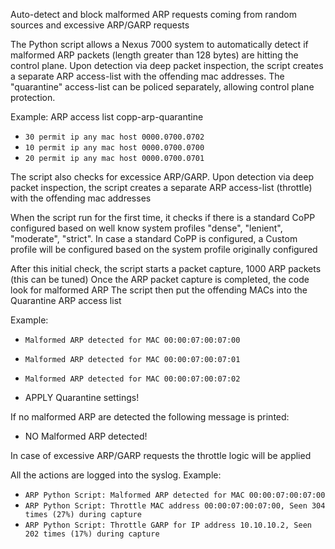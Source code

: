 Auto-detect and block malformed ARP requests coming from random sources and excessive ARP/GARP requests

The Python script allows a Nexus 7000 system to automatically detect if malformed ARP packets (length greater than 128 bytes) are hitting the control plane.
Upon detection via deep packet inspection, the script creates a separate ARP access-list with the offending mac addresses. The "quarantine" access-list can be policed separately, allowing control plane protection.

Example:
ARP access list copp-arp-quarantine

* `30 permit ip any mac host 0000.0700.0702`
* `10 permit ip any mac host 0000.0700.0700`
* `20 permit ip any mac host 0000.0700.0701`

The script also checks for excessice ARP/GARP. Upon detection via deep packet inspection, the script creates a separate ARP access-list (throttle) with the offending mac addresses

When the script run for the first time, it checks if there is a standard CoPP configured based on well know system profiles "dense", "lenient", "moderate", "strict".
In case a standard CoPP is configured, a Custom profile will be configured based on the system profile originally configured

After this initial check, the script starts a packet capture, 1000 ARP packets (this can be tuned)
Once the ARP packet capture is completed, the code look for malformed ARP
The script then put the offending MACs into the Quarantine ARP access list

Example:
* `Malformed ARP detected for MAC 00:00:07:00:07:00`
* `Malformed ARP detected for MAC 00:00:07:00:07:01`
* `Malformed ARP detected for MAC 00:00:07:00:07:02`

* APPLY Quarantine settings!

If no malformed ARP are detected the following message is printed:

* NO Malformed ARP detected!

In case of excessive ARP/GARP requests the throttle logic will be applied

All the actions are logged into the syslog. Example:

* `ARP Python Script: Malformed ARP detected for MAC 00:00:07:00:07:00`
* `ARP Python Script: Throttle MAC address 00:00:07:00:07:00, Seen 304 times (27%) during capture`
* `ARP Python Script: Throttle GARP for IP address 10.10.10.2, Seen 202 times (17%) during capture`

